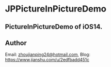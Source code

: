 # JPPictureInPictureDemo


## PictureInPictureDemo of iOS14.

## Author

Email: zhoujianping24@hotmail.com, Blog: https://www.jianshu.com/u/2edfbadd451c
